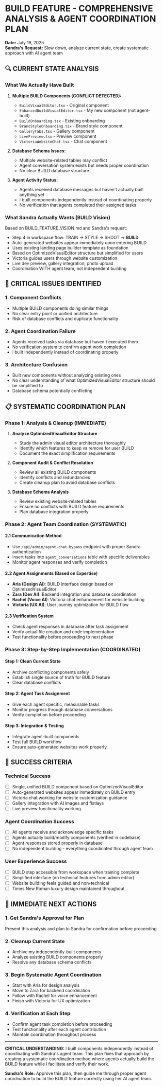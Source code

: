 # BUILD FEATURE - COMPREHENSIVE ANALYSIS & AGENT COORDINATION PLAN
**Date:** July 19, 2025  
**Sandra's Request:** Slow down, analyze current state, create systematic approach with AI agent team

## 🔍 CURRENT STATE ANALYSIS

### What We Actually Have Built
1. **Multiple BUILD Components (CONFLICT DETECTED):**
   - `BuildVisualEditor.tsx` - Original component
   - `EnhancedBuildVisualEditor.tsx` - My new component (not agent-built)
   - `BuildOnboarding.tsx` - Existing onboarding
   - `BrandStyleOnboarding.tsx` - Brand style component
   - `GalleryTabs.tsx` - Gallery component
   - `LivePreview.tsx` - Preview component
   - `VictoriaWebsiteChat.tsx` - Chat component

2. **Database Schema Issues:**
   - Multiple website-related tables may conflict
   - Agent conversation system exists but needs proper coordination
   - No clear BUILD database structure

3. **Agent Activity Status:**
   - Agents received database messages but haven't actually built anything yet
   - I built components independently instead of coordinating properly
   - No verification that agents completed their assigned tasks

### What Sandra Actually Wants (BUILD Vision)
Based on BUILD_FEATURE_VISION.md and Sandra's request:
- Step 4 in workspace flow: TRAIN → STYLE → SHOOT → **BUILD**
- Auto-generated websites appear immediately upon entering BUILD
- Uses existing landing page builder template as foundation
- Based on OptimizedVisualEditor structure but simplified for users
- Victoria guides users through website customization
- Live dev preview, gallery integration, photo upload
- Coordination WITH agent team, not independent building

## 🚨 CRITICAL ISSUES IDENTIFIED

### 1. Component Conflicts
- Multiple BUILD components doing similar things
- No clear entry point or unified architecture
- Risk of database conflicts and duplicate functionality

### 2. Agent Coordination Failure
- Agents received tasks via database but haven't executed them
- No verification system to confirm agent work completion
- I built independently instead of coordinating properly

### 3. Architecture Confusion
- Built new components without analyzing existing ones
- No clear understanding of what OptimizedVisualEditor structure should be simplified to
- Database schema potentially conflicting

## 📋 SYSTEMATIC COORDINATION PLAN

### Phase 1: Analysis & Cleanup (IMMEDIATE)
1. **Analyze OptimizedVisualEditor Structure**
   - Study the admin visual editor architecture thoroughly
   - Identify which features to keep vs remove for user BUILD
   - Document the exact simplification requirements

2. **Component Audit & Conflict Resolution**
   - Review all existing BUILD components
   - Identify conflicts and redundancies
   - Create cleanup plan to avoid database conflicts

3. **Database Schema Analysis**
   - Review existing website-related tables
   - Ensure no conflicts with BUILD feature requirements
   - Plan database integration properly

### Phase 2: Agent Team Coordination (SYSTEMATIC)

#### 2.1 Communication Method
- Use `/api/admin/agent-chat-bypass` endpoint with proper Sandra authentication
- Insert tasks into `agent_conversations` table with specific deliverables
- Monitor agent responses and verify completion

#### 2.2 Agent Assignments (Based on Expertise)
- **Aria (Design AI)**: BUILD interface design based on OptimizedVisualEditor
- **Zara (Dev AI)**: Backend integration and database coordination  
- **Rachel (Voice AI)**: Victoria chat enhancement for website building
- **Victoria (UX AI)**: User journey optimization for BUILD flow

#### 2.3 Verification System
- Check agent responses in database after task assignment
- Verify actual file creation and code implementation
- Test functionality before proceeding to next phase

### Phase 3: Step-by-Step Implementation (COORDINATED)

#### Step 1: Clean Current State
- Archive conflicting components safely
- Establish single source of truth for BUILD feature
- Clear database conflicts

#### Step 2: Agent Task Assignment
- Give each agent specific, measurable tasks
- Monitor progress through database conversations
- Verify completion before proceeding

#### Step 3: Integration & Testing
- Integrate agent-built components
- Test full BUILD workflow
- Ensure auto-generated websites work properly

## 🎯 SUCCESS CRITERIA

### Technical Success
- [ ] Single, unified BUILD component based on OptimizedVisualEditor
- [ ] Auto-generated websites appear immediately on BUILD entry
- [ ] Victoria chat working for website customization guidance
- [ ] Gallery integration with AI images and flatlays
- [ ] Live preview functionality working

### Agent Coordination Success
- [ ] All agents receive and acknowledge specific tasks
- [ ] Agents actually build/modify components (verified in codebase)
- [ ] Agent responses stored properly in database
- [ ] No independent building - everything coordinated through agent team

### User Experience Success
- [ ] BUILD step accessible from workspace when training complete
- [ ] Simplified interface (no technical features from admin editor)
- [ ] Website building feels guided and non-technical
- [ ] Times New Roman luxury design maintained throughout

## 🚀 IMMEDIATE NEXT ACTIONS

### 1. Get Sandra's Approval for Plan
Present this analysis and plan to Sandra for confirmation before proceeding

### 2. Cleanup Current State
- Archive my independently-built components
- Analyze existing BUILD components properly
- Resolve any database schema conflicts

### 3. Begin Systematic Agent Coordination
- Start with Aria for design analysis
- Move to Zara for backend coordination
- Follow with Rachel for voice enhancement
- Finish with Victoria for UX optimization

### 4. Verification at Each Step
- Confirm agent task completion before proceeding
- Test functionality after each agent contribution
- Maintain coordination throughout process

---

**CRITICAL UNDERSTANDING:**
I built components independently instead of coordinating with Sandra's agent team. This plan fixes that approach by creating a systematic coordination method where agents actually build the BUILD feature while I facilitate and verify their work.

**Sandra's Role:** Approve this plan, then guide me through proper agent coordination to build the BUILD feature correctly using her AI agent team.